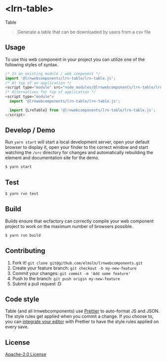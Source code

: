 # &lt;lrn-table&gt;

Table
> Generate a table that can be downloaded by users from a csv file

## Usage
To use this web component in your project you can utilize one of the following styles of syntax.

```js
/* In an existing module / web component */
import '@lrnwebcomponents/lrn-table/lrn-table.js';
/* At top of an application */
<script type="module" src="node_modules/@lrnwebcomponents/lrn-table/lrn-table.js"></script>
/* Alternatives for top of application */
<script type="module">
  import '@lrnwebcomponents/lrn-table/lrn-table.js';

  import {LrnTable} from '@lrnwebcomponents/lrn-table/lrn-table.js';
</script>
```

## Develop / Demo
Run `yarn start` will start a local development server, open your default browser to display it, open your finder to the correct window and start watching the `/src` directory for changes and automatically rebuilding the element and documentation site for the demo.
```bash
$ yarn start
```

## Test

```bash
$ yarn run test
```

## Build
Builds ensure that wcfactory can correctly compile your web component project to
work on the maximum number of browsers possible.
```bash
$ yarn run build
```

## Contributing

1. Fork it! `git clone git@github.com/elmsln/lrnwebcomponents.git`
2. Create your feature branch: `git checkout -b my-new-feature`
3. Commit your changes: `git commit -m 'Add some feature'`
4. Push to the branch: `git push origin my-new-feature`
5. Submit a pull request :D

## Code style

Table (and all lrnwebcomponents) use [Prettier][prettier] to auto-format JS and JSON.  The style rules get applied when you commit a change.  If you choose to, you can [integrate your editor][prettier-ed] with Prettier to have the style rules applied on every save.

[prettier]: https://github.com/prettier/prettier/
[prettier-ed]: https://github.com/prettier/prettier/#editor-integration
[polyserve]: https://github.com/Polymer/polyserve
[web-component-tester]: https://github.com/Polymer/web-component-tester

## License
[Apache-2.0 License](http://opensource.org/licenses/Apache-2.0)
